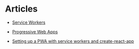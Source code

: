 # Articles

* [Service Workers](https://developers.google.com/web/fundamentals/primers/service-workers)

* [Progressive Web Apps](https://web.dev/progressive-web-apps/)

* [Setting up a PWA with service workers and create-react-app](https://blog.logrocket.com/setting-up-a-pwa-with-service-workers-and-create-react-app/)
